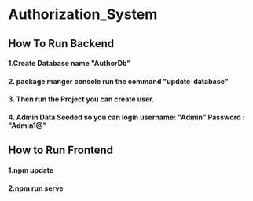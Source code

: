 # Authorization_System

## How To Run Backend 

#### 1.Create Database name "AuthorDb"
#### 2. package manger console run the command "update-database"
#### 3. Then run the Project you can create user.
#### 4. Admin Data Seeded so you can login username: "Admin" Password : "Admin1@"
## How to Run Frontend
#### 1.npm update
#### 2.npm run serve
